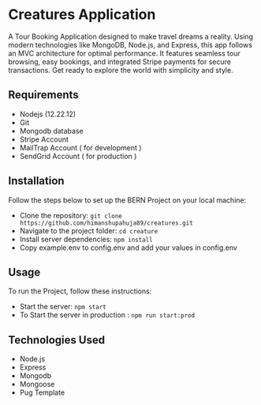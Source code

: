 # Creatures Application
 A Tour Booking Application designed to make travel dreams a reality. Using modern technologies like MongoDB, Node.js, and Express, this app follows an MVC architecture for optimal performance. It features seamless tour browsing, easy bookings, and integrated Stripe payments for secure transactions. Get ready to explore the world with simplicity and style.

## Requirements
* Nodejs (12.22.12)
* Git 
* Mongodb database
* Stripe Account
* MailTrap Account ( for development )
* SendGrid Account ( for production )

## Installation
Follow the steps below to set up the BERN Project on your local machine:

* Clone the repository: `git clone https://github.com/himanshupahuja89/creatures.git`
* Navigate to the project folder: `cd creature`
* Install server dependencies: `npm install`
* Copy example.env to config.env and add your values in config.env

## Usage
To run the Project, follow these instructions:

* Start the server: `npm start`
* To Start the server in production : `npm run start:prod`

## Technologies Used
* Node.js
* Express
* Mongodb
* Mongoose
* Pug Template
